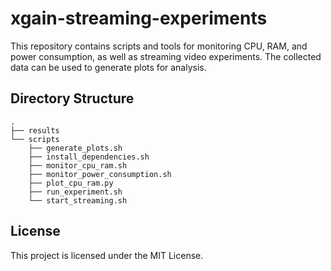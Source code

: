 
# xgain-streaming-experiments

This repository contains scripts and tools for monitoring CPU, RAM, and power consumption, as well as streaming video experiments. The collected data can be used to generate plots for analysis.

## Directory Structure

```plaintext
.
├── results
└── scripts
    ├── generate_plots.sh
    ├── install_dependencies.sh
    ├── monitor_cpu_ram.sh
    ├── monitor_power_consumption.sh
    ├── plot_cpu_ram.py
    ├── run_experiment.sh
    └── start_streaming.sh
```

## License

This project is licensed under the MIT License.
